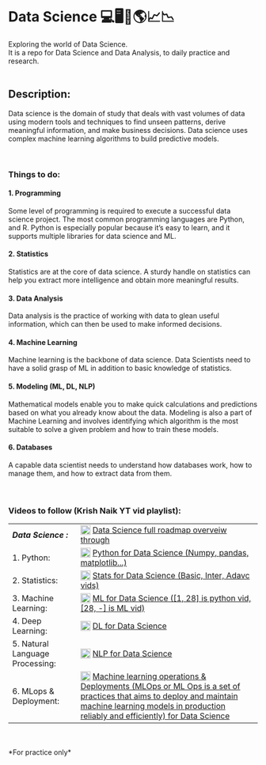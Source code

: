 # Data Science 💻🖥🧠🌎📈📉

Exploring the world of Data Science.<br>
It is a repo for Data Science and Data Analysis, to daily practice and research.
<br>
<br>
## Description:
Data science is the domain of study that deals with vast volumes of data using modern tools and techniques to find unseen patterns, derive meaningful information, and make business decisions. Data science uses complex machine learning algorithms to build predictive models.

<br>

### Things to do:

#### 1. Programming
Some level of programming is required to execute a successful data science project. The most common programming languages are Python, and R. Python is especially popular because it’s easy to learn, and it supports multiple libraries for data science and ML.

#### 2. Statistics
Statistics are at the core of data science. A sturdy handle on statistics can help you extract more intelligence and obtain more meaningful results.

#### 3. Data Analysis
Data analysis is the practice of working with data to glean useful information, which can then be used to make informed decisions.

#### 4. Machine Learning
Machine learning is the backbone of data science. Data Scientists need to have a solid grasp of ML in addition to basic knowledge of statistics.

#### 5. Modeling (ML, DL, NLP)
Mathematical models enable you to make quick calculations and predictions based on what you already know about the data. Modeling is also a part of Machine Learning and involves identifying which algorithm is the most suitable to solve a given problem and how to train these models.

#### 6. Databases
A capable data scientist needs to understand how databases work, how to manage them, and how to extract data from them.
<br>
<br>
<br>

### Videos to follow (Krish Naik YT vid playlist): <br>
<table style="border:0; outline:0;">
<tr>
<td><em><strong>Data Science :</td><td><img src="https://img.icons8.com/fluency/48/000000/youtube-play.png" style="width:20px; vertical-align: text-bottom !important"/> <a href="https://www.youtube.com/watch?v=wbRuXwWllng"> Data Science full roadmap overveiw through</a><br></strong></em></td>
</tr>
<tr>
<td>1. Python:</td><td> <img src="https://img.icons8.com/fluency/48/000000/youtube-play.png" style="width:20px;  vertical-align: text-bottom !important"/> <a href="https://www.youtube.com/watch?v=bPrmA1SEN2k&list=PLZoTAELRMXVNUL99R4bDlVYsncUNvwUBB&index=1&t=0s"> Python for Data Science (Numpy, pandas, matplotlib...)</a><br></td>
</tr>
<tr>
<td>2. Statistics:</td><td> <img src="https://img.icons8.com/fluency/48/000000/youtube-play.png" style="width:20px;  vertical-align: text-bottom !important"/> <a href="https://www.youtube.com/watch?v=zRUliXuwJCQ&list=PLZoTAELRMXVMhVyr3Ri9IQ-t5QPBtxzJO"> Stats for Data Science (Basic, Inter, Adavc vids)</a><br></td>
</tr>
<tr>
<td>3. Machine Learning:</td><td> <img src="https://img.icons8.com/fluency/48/000000/youtube-play.png" style="width:20px;  vertical-align: text-bottom !important"/> <a href="https://www.youtube.com/watch?v=bPrmA1SEN2k&list=PLZoTAELRMXVPBTrWtJkn3wWQxZkmTXGwe&index=2"> ML for Data Science ([1, 28] is python vid, [28, -] is ML vid)</a><br></td>
</tr>
<tr>
<td>4. Deep Learning:</td><td> <img src="https://img.icons8.com/fluency/48/000000/youtube-play.png" style="width:20px;  vertical-align: text-bottom !important"/> <a href="https://www.youtube.com/watch?v=YFNKnUhm_-s&list=PLZoTAELRMXVPGU70ZGsckrMdr0FteeRUi&index=2"> DL for Data Science </a><br></td>
</tr>
<tr>
<td>5. Natural Language Processing:</td><td> <img src="https://img.icons8.com/fluency/48/000000/youtube-play.png" style="width:20px;  vertical-align: text-bottom !important"/> <a href="https://www.youtube.com/watch?v=fM4qTMfCoak&list=PLZoTAELRMXVMdJ5sqbCK2LiM0HhQVWNzm&index=2"> NLP for Data Science </a><br></td>
</tr>
<tr>
<td>6. MLops & Deployment:</td><td> <img src="https://img.icons8.com/fluency/48/000000/youtube-play.png" style="width:20px;  vertical-align: text-bottom !important"/> <a href="https://www.youtube.com/watch?v=1BSwYlJUxK0&list=PLZoTAELRMXVOk1pRcOCaG5xtXxgMalpIe&index=2"> Machine learning operations & Deployments (MLOps or ML Ops is a set of practices that aims to deploy and maintain machine learning models in production reliably and efficiently) for Data Science </a><br></td>
</tr>
</table>


<br>
<br>
*For practice only*


